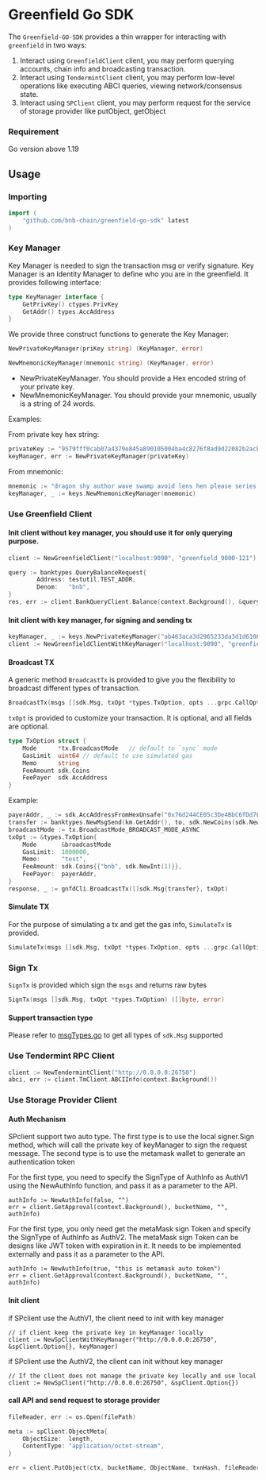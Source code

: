 # Greenfield Go SDK

The `Greenfield-GO-SDK` provides a thin wrapper for interacting with `greenfield` in two ways:

1. Interact using `GreenfieldClient` client, you may perform querying accounts, chain info and broadcasting transaction.
2. Interact using `TendermintClient` client, you may perform low-level operations like executing ABCI queries, viewing network/consensus state.
3. Interact using `SPClient` client, you may perform  request for the service of storage provider like putObject, getObject

### Requirement

Go version above 1.19

## Usage

### Importing

```go
import (
    "github.com/bnb-chain/greenfield-go-sdk" latest
)
```

### Key Manager

Key Manager is needed to sign the transaction msg or verify signature. Key Manager is an Identity Manager to define who
you are in the greenfield. It provides following interface:

```go
type KeyManager interface {
    GetPrivKey() ctypes.PrivKey
    GetAddr() types.AccAddress
}
```

We provide three construct functions to generate the Key Manager:
```go
NewPrivateKeyManager(priKey string) (KeyManager, error)

NewMnemonicKeyManager(mnemonic string) (KeyManager, error)
```

- NewPrivateKeyManager. You should provide a Hex encoded string of your private key.
- NewMnemonicKeyManager. You should provide your mnemonic, usually is a string of 24 words.

Examples:

From private key hex string:
```GO
privateKey := "9579fff0cab07a4379e845a890105004ba4c8276f8ad9d22082b2acbf02d884b"
keyManager, err := NewPrivateKeyManager(privateKey)
```

From mnemonic:
```Go
mnemonic := "dragon shy author wave swamp avoid lens hen please series heavy squeeze alley castle crazy action peasant green vague camp mirror amount person legal"
keyManager, _ := keys.NewMnemonicKeyManager(mnemonic)
```

### Use Greenfield Client

#### Init client without key manager, you should use it for only querying purpose.

```go
client := NewGreenfieldClient("localhost:9090", "greenfield_9000-121")

query := banktypes.QueryBalanceRequest{
		Address: testutil.TEST_ADDR,
		Denom:   "bnb",
}
res, err := client.BankQueryClient.Balance(context.Background(), &query)  
```

#### Init client with key manager, for signing and sending tx

```go
keyManager, _ := keys.NewPrivateKeyManager("ab463aca3d2965233da3d1d6108aa521274c5ddc2369ff72970a52a451863fbf")
client := NewGreenfieldClientWithKeyManager("localhost:9090", "greenfield_9000-121", keyManager)
```

#### Broadcast TX

A generic method `BroadcastTx` is provided to give you the flexibility to broadcast different types of transaction.
```go
BroadcastTx(msgs []sdk.Msg, txOpt *types.TxOption, opts ...grpc.CallOption) (*tx.BroadcastTxResponse, error)
```

`txOpt` is provided to customize your transaction. It is optional, and all fields are optional.
```go
type TxOption struct {
    Mode      *tx.BroadcastMode   // default to `sync` mode
    GasLimit  uint64 // default to use simulated gas 
    Memo      string
    FeeAmount sdk.Coins
    FeePayer  sdk.AccAddress
}
```
Example:

```go
payerAddr, _ := sdk.AccAddressFromHexUnsafe("0x76d244CE05c3De4BbC6fDd7F56379B145709ade9")
transfer := banktypes.NewMsgSend(km.GetAddr(), to, sdk.NewCoins(sdk.NewInt64Coin("bnb", 12)))
broadcastMode := tx.BroadcastMode_BROADCAST_MODE_ASYNC
txOpt := &types.TxOption{
    Mode       &broadcastMode
    GasLimit:  1000000,
    Memo:      "test",
    FeeAmount: sdk.Coins{{"bnb", sdk.NewInt(1)}},
    FeePayer:  payerAddr,
}
response, _ := gnfdCli.BroadcastTx([]sdk.Msg{transfer}, txOpt)
```

#### Simulate TX

For the purpose of simulating a tx and get the gas info, `SimulateTx` is provided.

```go
SimulateTx(msgs []sdk.Msg, txOpt *types.TxOption, opts ...grpc.CallOption) (*tx.SimulateResponse, error)
```

### Sign Tx

`SignTx` is provided which sign the `msgs` and returns raw bytes 

```go
SignTx(msgs []sdk.Msg, txOpt *types.TxOption) ([]byte, error)
```

#### Support transaction type
Please refer to [msgTypes.go](./types/msgTypes.go) to get all types of `sdk.Msg` supported 


### Use Tendermint RPC Client

```go
client := NewTendermintClient("http://0.0.0.0:26750")
abci, err := client.TmClient.ABCIInfo(context.Background())
```

### Use Storage Provider Client

#### Auth Mechanism

SPclient support two auto type. The first type is to use the local signer.Sign method, which will call 
the private key of keyManager to sign the request message. The second type is to use the metamask wallet
to generate an authentication token

For the first type, you need to specify the SignType of AuthInfo as AuthV1 using the NewAuthInfo function, 
and pass it as a parameter to the API.

```
authInfo := NewAuthInfo(false, "")
err = client.GetApproval(context.Background(), bucketName, "", authInfo)
```

For the first type, you only need get the metaMask sign Token and specify the SignType of AuthInfo as AuthV2.
The metaMask sign Token can be designs like JWT token with expiration in it. It needs to be implemented externally
and pass it as a parameter to the API.

```
authInfo := NewAuthInfo(true, "this is metamask auto token")
err = client.GetApproval(context.Background(), bucketName, "", authInfo)
```

#### Init client

if SPclient use the AuthV1, the client need to init with key manager
```
// if client keep the private key in keyManager locally
client := NewSpClientWithKeyManager("http://0.0.0.0:26750", &spClient.Option{}, keyManager)
```
if SPclient use the AuthV2, the client can init without key manager
```
// If the client does not manage the private key locally and use local
client := NewSpClient("http://0.0.0.0:26750", &spClient.Option{})
```

#### call API and send request to storage provider

```go
fileReader, err := os.Open(filePath)

meta := spClient.ObjectMeta{
    ObjectSize:  length,
    ContentType: "application/octet-stream",
}

err = client.PutObject(ctx, bucketName, ObjectName, txnHash, fileReader, meta, NewAuthInfo(false, "")))
```